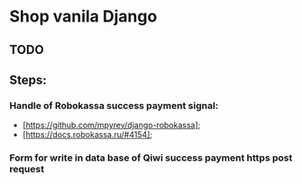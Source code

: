 # Shop vanila Django

## TODO

## Steps:

### Handle of Robokassa success payment signal:
  - [https://github.com/mpyrev/django-robokassa];
  - [https://docs.robokassa.ru/#4154];

### Form for write in data base of Qiwi success payment https post request